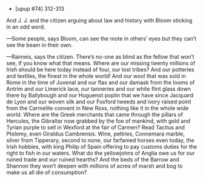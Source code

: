 * [upup #74]
312-313

And J. J. and the citizen arguing about law and history with Bloom sticking in an odd word.

—Some people, says Bloom, can see the mote in others’ eyes but they can’t see the beam in their own.

—Raimeis, says the citizen. There’s no-one as blind as the fellow that won’t see, if you know what that means. Where are our missing twenty millions of Irish should be here today instead of four, our lost tribes? And our potteries and textiles, the finest in the whole world! And our wool that was sold in Rome in the time of Juvenal and our flax and our damask from the looms of Antrim and our Limerick lace, our tanneries and our white flint glass down there by Ballybough and our Huguenot poplin that we have since Jacquard de Lyon and our woven silk and our Foxford tweeds and ivory raised point from the Carmelite convent in New Ross, nothing like it in the whole wide world. Where are the Greek merchants that came through the pillars of Hercules, the Gibraltar now grabbed by the foe of mankind, with gold and Tyrian purple to sell in Wexford at the fair of Carmen? Read Tacitus and Ptolemy, even Giraldus Cambrensis. Wine, peltries, Connemara marble, silver from Tipperary, second to none, our farfamed horses even today, the Irish hobbies, with king Philip of Spain offering to pay customs duties for the right to fish in our waters. What do the yellowjohns of Anglia owe us for our ruined trade and our ruined hearths? And the beds of the Barrow and Shannon they won’t deepen with millions of acres of marsh and bog to make us all die of consumption?

